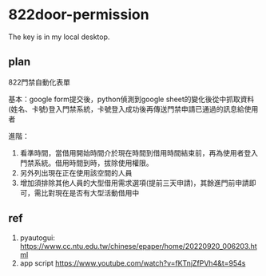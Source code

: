 # 822door-permission

The key is in my local desktop.

## plan
822門禁自動化表單

基本：google form提交後，python偵測到google sheet的變化後從中抓取資料(姓名、卡號)登入門禁系統，卡號登入成功後再傳送門禁申請已通過的訊息給使用者

進階：
1. 看準時間，當借用開始時間介於現在時間到借用時間結束前，再為使用者登入門禁系統。借用時間到時，拔除使用權限。
2. 另外列出現在正在使用該空間的人員
3. 增加須排除其他人員的大型借用需求選項(提前三天申請)，其餘進門前申請即可，需比對現在是否有大型活動借用中

## ref
1. pyautogui:
https://www.cc.ntu.edu.tw/chinese/epaper/home/20220920_006203.html
2. app script
https://www.youtube.com/watch?v=fKTnjZfPVh4&t=954s
